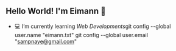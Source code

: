 ## Hello World! I'm Eimann 👋
- 💻 I’m currently learning *Web Developments*git config --global user.name "eimann.txt"
git config --global user.email "sampnaye@gmail.com"

